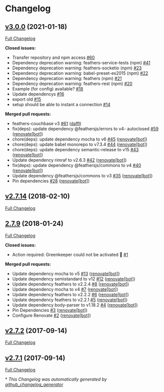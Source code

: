 # Changelog

## [v3.0.0](https://github.com/feathersjs-ecosystem/feathers-couchbase/tree/v3.0.0) (2021-01-18)

[Full Changelog](https://github.com/feathersjs-ecosystem/feathers-couchbase/compare/v2.7.14...v3.0.0)

**Closed issues:**

- Transfer repository and npm access [\#60](https://github.com/feathersjs-ecosystem/feathers-couchbase/issues/60)
- Dependency deprecation warning: feathers-service-tests \(npm\) [\#41](https://github.com/feathersjs-ecosystem/feathers-couchbase/issues/41)
- Dependency deprecation warning: feathers-socketio \(npm\) [\#23](https://github.com/feathersjs-ecosystem/feathers-couchbase/issues/23)
- Dependency deprecation warning: babel-preset-es2015 \(npm\) [\#22](https://github.com/feathersjs-ecosystem/feathers-couchbase/issues/22)
- Dependency deprecation warning: feathers \(npm\) [\#21](https://github.com/feathersjs-ecosystem/feathers-couchbase/issues/21)
- Dependency deprecation warning: feathers-rest \(npm\) [\#20](https://github.com/feathersjs-ecosystem/feathers-couchbase/issues/20)
- Example \(for config\) available?  [\#18](https://github.com/feathersjs-ecosystem/feathers-couchbase/issues/18)
- Update dependencys [\#16](https://github.com/feathersjs-ecosystem/feathers-couchbase/issues/16)
- export old [\#15](https://github.com/feathersjs-ecosystem/feathers-couchbase/issues/15)
- setup should be able to instant a connection [\#14](https://github.com/feathersjs-ecosystem/feathers-couchbase/issues/14)

**Merged pull requests:**

- feathers-couchbase v3 [\#61](https://github.com/feathersjs-ecosystem/feathers-couchbase/pull/61) ([daffl](https://github.com/daffl))
- fix\(deps\): update dependency @feathersjs/errors to v4- autoclosed [\#59](https://github.com/feathersjs-ecosystem/feathers-couchbase/pull/59) ([renovate[bot]](https://github.com/apps/renovate))
- chore\(deps\): update dependency mocha to v6 [\#45](https://github.com/feathersjs-ecosystem/feathers-couchbase/pull/45) ([renovate[bot]](https://github.com/apps/renovate))
- chore\(deps\): update babel monorepo to v7.3.4 [\#44](https://github.com/feathersjs-ecosystem/feathers-couchbase/pull/44) ([renovate[bot]](https://github.com/apps/renovate))
- chore\(deps\): update dependency semantic-release to v15 [\#43](https://github.com/feathersjs-ecosystem/feathers-couchbase/pull/43) ([renovate[bot]](https://github.com/apps/renovate))
- Update dependency rimraf to v2.6.3 [\#42](https://github.com/feathersjs-ecosystem/feathers-couchbase/pull/42) ([renovate[bot]](https://github.com/apps/renovate))
- fix\(deps\): update dependency @feathersjs/commons to v4 [\#40](https://github.com/feathersjs-ecosystem/feathers-couchbase/pull/40) ([renovate[bot]](https://github.com/apps/renovate))
- Update dependency @feathersjs/commons to v3 [\#35](https://github.com/feathersjs-ecosystem/feathers-couchbase/pull/35) ([renovate[bot]](https://github.com/apps/renovate))
- Pin dependencies [\#28](https://github.com/feathersjs-ecosystem/feathers-couchbase/pull/28) ([renovate[bot]](https://github.com/apps/renovate))

## [v2.7.14](https://github.com/feathersjs-ecosystem/feathers-couchbase/tree/v2.7.14) (2018-02-10)

[Full Changelog](https://github.com/feathersjs-ecosystem/feathers-couchbase/compare/2.7.9...v2.7.14)

## [2.7.9](https://github.com/feathersjs-ecosystem/feathers-couchbase/tree/2.7.9) (2018-01-24)

[Full Changelog](https://github.com/feathersjs-ecosystem/feathers-couchbase/compare/v2.7.2...2.7.9)

**Closed issues:**

- Action required: Greenkeeper could not be activated 🚨 [\#1](https://github.com/feathersjs-ecosystem/feathers-couchbase/issues/1)

**Merged pull requests:**

- Update dependency mocha to v5 [\#13](https://github.com/feathersjs-ecosystem/feathers-couchbase/pull/13) ([renovate[bot]](https://github.com/apps/renovate))
- Update dependency semistandard to v12 [\#12](https://github.com/feathersjs-ecosystem/feathers-couchbase/pull/12) ([renovate[bot]](https://github.com/apps/renovate))
- Update dependency feathers to v2.2.4 [\#8](https://github.com/feathersjs-ecosystem/feathers-couchbase/pull/8) ([renovate[bot]](https://github.com/apps/renovate))
- Update dependency mocha to v4 [\#7](https://github.com/feathersjs-ecosystem/feathers-couchbase/pull/7) ([renovate[bot]](https://github.com/apps/renovate))
- Update dependency feathers to v2.2.2 [\#6](https://github.com/feathersjs-ecosystem/feathers-couchbase/pull/6) ([renovate[bot]](https://github.com/apps/renovate))
- Update dependency feathers to v2.2.1 [\#5](https://github.com/feathersjs-ecosystem/feathers-couchbase/pull/5) ([renovate[bot]](https://github.com/apps/renovate))
- Update dependency body-parser to v1.18.2 [\#4](https://github.com/feathersjs-ecosystem/feathers-couchbase/pull/4) ([renovate[bot]](https://github.com/apps/renovate))
- Pin Dependencies [\#3](https://github.com/feathersjs-ecosystem/feathers-couchbase/pull/3) ([renovate[bot]](https://github.com/apps/renovate))
- Configure Renovate [\#2](https://github.com/feathersjs-ecosystem/feathers-couchbase/pull/2) ([renovate[bot]](https://github.com/apps/renovate))

## [v2.7.2](https://github.com/feathersjs-ecosystem/feathers-couchbase/tree/v2.7.2) (2017-09-14)

[Full Changelog](https://github.com/feathersjs-ecosystem/feathers-couchbase/compare/v2.7.1...v2.7.2)

## [v2.7.1](https://github.com/feathersjs-ecosystem/feathers-couchbase/tree/v2.7.1) (2017-09-14)

[Full Changelog](https://github.com/feathersjs-ecosystem/feathers-couchbase/compare/92634d1a6073d2c37c42dab41fb2406818c4d259...v2.7.1)



\* *This Changelog was automatically generated by [github_changelog_generator](https://github.com/github-changelog-generator/github-changelog-generator)*
